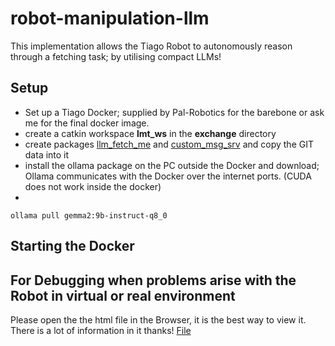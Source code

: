 # robot-manipulation-llm
This implementation allows the Tiago Robot to autonomously reason through a fetching task; by utilising compact LLMs! 

## Setup
- Set up a Tiago Docker; supplied by Pal-Robotics for the barebone or ask me for the final docker image. 
- create a catkin workspace **lmt_ws** in the **exchange** directory
- create packages [llm_fetch_me](./llm_fetch_me) and [custom_msg_srv](./custom_msg_srv) and copy the GIT data into it
- install the ollama package on the PC outside the Docker and download; Ollama communicates with the Docker over the internet ports. (CUDA does not work inside the docker)
- 
```ollama pull gemma2:9b-instruct-q8_0```

## Starting the Docker

## For Debugging when problems arise with the Robot in virtual or real environment
Please open the the html file in the Browser, it is the best way to view it. There is a lot of information in it thanks! [File](./How_to_start_and_operate.html)
